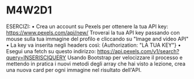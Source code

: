 # M4W2D1

ESERCIZI:
• Crea un account su Pexels per ottenere la tua API key: https://www.pexels.com/api/new/
Troverai la tua API key passando con mouse sulla tua immagine del profilo e cliccando su "Image
and video API"
• La key va inserita negli headers così:
{Authorization: "LA TUA KEY"}
• Esegui una fetch su questo indirizzo: https://api.pexels.com/v1/search?query=INSERISCIQUERY
Usando Bootstrap per velocizzare il processo e mettendo in pratica i nuovi metodi degli array che hai visto a lezione, crea una nuova card per ogni immagine nel risultato dell'API.
